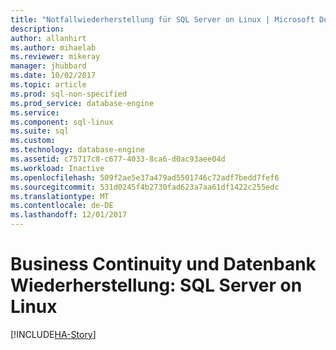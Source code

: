 ```yaml
---
title: "Notfallwiederherstellung für SQL Server on Linux | Microsoft Docs"
description: 
author: allanhirt
ms.author: mihaelab
ms.reviewer: mikeray
manager: jhubbard
ms.date: 10/02/2017
ms.topic: article
ms.prod: sql-non-specified
ms.prod_service: database-engine
ms.service: 
ms.component: sql-linux
ms.suite: sql
ms.custom: 
ms.technology: database-engine
ms.assetid: c75717c8-c677-4033-8ca6-d0ac93aee04d
ms.workload: Inactive
ms.openlocfilehash: 509f2ae5e37a479ad5501746c72adf7bedd7fef6
ms.sourcegitcommit: 531d0245f4b2730fad623a7aa61df1422c255edc
ms.translationtype: MT
ms.contentlocale: de-DE
ms.lasthandoff: 12/01/2017
---
```

# <a name="business-continuity-and-database-recovery---sql-server-on-linux"></a>Business Continuity und Datenbank Wiederherstellung: SQL Server on Linux

[!INCLUDE[HA-Story](../includes/sql-server-ha-story.md)]
